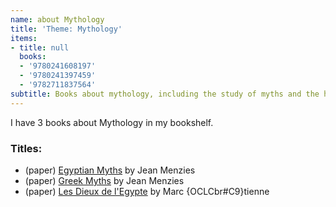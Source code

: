 ```yaml
---
name: about Mythology
title: 'Theme: Mythology'
items:
- title: null
  books:
  - '9780241608197'
  - '9780241397459'
  - '9782711837564'
subtitle: Books about mythology, including the study of myths and the history of myths
---
```

I have 3 books about Mythology in my bookshelf.

### Titles:
- (paper) [Egyptian Myths](/books/info/9780241608197) by Jean Menzies
- (paper) [Greek Myths](/books/info/9780241397459) by Jean Menzies
- (paper) [Les Dieux de l'Egypte](/books/info/9782711837564) by Marc {OCLCbr#C9}tienne
